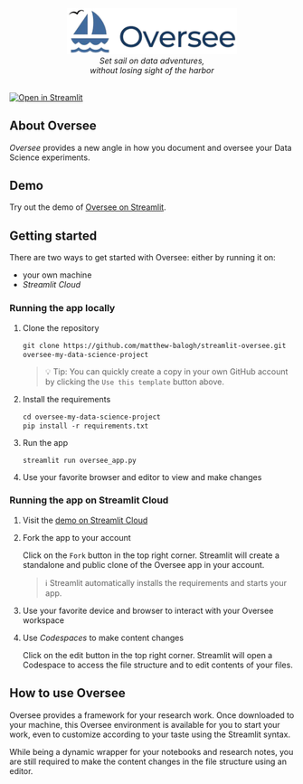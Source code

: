 <div align="center">
  <img src="assets/logo_full.png" alt="Oversee Logo" width="300"/>
  <div>
   <em>Set sail on data adventures,</br>without losing sight of the harbor</em>
  </div>
<div> </div>
</div>

[![Open in Streamlit](https://static.streamlit.io/badges/streamlit_badge_black_white.svg)](https://oversee.streamlit.app)

## About Oversee

*Oversee* provides a new angle in how you document and oversee your Data Science experiments.

## Demo

Try out the demo of [Oversee on Streamlit](https://oversee.streamlit.app).

## Getting started

There are two ways to get started with Oversee: either by running it on:

* your own machine
* *Streamlit Cloud*

### Running the app locally

1. Clone the repository

   ```
   git clone https://github.com/matthew-balogh/streamlit-oversee.git oversee-my-data-science-project
   ```

   > 💡 Tip: You can quickly create a copy in your own GitHub account by clicking the `Use this template` button above.

2. Install the requirements

   ```
   cd oversee-my-data-science-project
   pip install -r requirements.txt
   ```

3. Run the app

   ```
   streamlit run oversee_app.py
   ```

4. Use your favorite browser and editor to view and make changes

### Running the app on Streamlit Cloud

1. Visit the [demo on Streamlit Cloud](https://oversee.streamlit.app)
2. Fork the app to your account
   
   Click on the `Fork` button in the top right corner. Streamlit will create a standalone and public clone of the Oversee app in your account.

   > ℹ️ Streamlit automatically installs the requirements and starts your app.

3. Use your favorite device and browser to interact with your Oversee workspace
4. Use *Codespaces* to make content changes

   Click on the edit button in the top right corner. Streamlit will open a Codespace to access the file structure and to edit contents of your files.

## How to use Oversee

Oversee provides a framework for your research work. Once downloaded to your machine, this Oversee environment is available for you to start your work, even to customize according to your taste using the Streamlit syntax.

While being a dynamic wrapper for your notebooks and research notes, you are still required to make the content changes in the file structure using an editor.